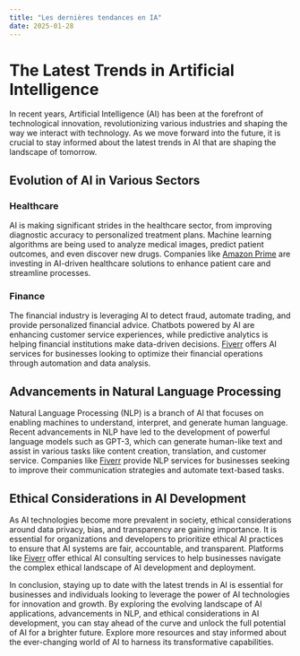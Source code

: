```yaml
---
title: "Les dernières tendances en IA"
date: 2025-01-28
---
```


# The Latest Trends in Artificial Intelligence

In recent years, Artificial Intelligence (AI) has been at the forefront of technological innovation, revolutionizing various industries and shaping the way we interact with technology. As we move forward into the future, it is crucial to stay informed about the latest trends in AI that are shaping the landscape of tomorrow.

## Evolution of AI in Various Sectors

### Healthcare
AI is making significant strides in the healthcare sector, from improving diagnostic accuracy to personalized treatment plans. Machine learning algorithms are being used to analyze medical images, predict patient outcomes, and even discover new drugs. Companies like [Amazon Prime](https://www.amazon.fr/amazonprime?_encoding=UTF8&primeCampaignId=prime_assoc_ft&tag=zenzen0d-21France) are investing in AI-driven healthcare solutions to enhance patient care and streamline processes.

### Finance
The financial industry is leveraging AI to detect fraud, automate trading, and provide personalized financial advice. Chatbots powered by AI are enhancing customer service experiences, while predictive analytics is helping financial institutions make data-driven decisions. [Fiverr](https://go.fiverr.com/visit/?bta=1071918&brand=fiverrmarketplace) offers AI services for businesses looking to optimize their financial operations through automation and data analysis.

## Advancements in Natural Language Processing

Natural Language Processing (NLP) is a branch of AI that focuses on enabling machines to understand, interpret, and generate human language. Recent advancements in NLP have led to the development of powerful language models such as GPT-3, which can generate human-like text and assist in various tasks like content creation, translation, and customer service. Companies like [Fiverr](https://go.fiverr.com/visit/?bta=1071918&brand=fp) provide NLP services for businesses seeking to improve their communication strategies and automate text-based tasks.

## Ethical Considerations in AI Development

As AI technologies become more prevalent in society, ethical considerations around data privacy, bias, and transparency are gaining importance. It is essential for organizations and developers to prioritize ethical AI practices to ensure that AI systems are fair, accountable, and transparent. Platforms like [Fiverr](https://go.fiverr.com/visit/?bta=1071918&brand=logomaker) offer ethical AI consulting services to help businesses navigate the complex ethical landscape of AI development and deployment.

In conclusion, staying up to date with the latest trends in AI is essential for businesses and individuals looking to leverage the power of AI technologies for innovation and growth. By exploring the evolving landscape of AI applications, advancements in NLP, and ethical considerations in AI development, you can stay ahead of the curve and unlock the full potential of AI for a brighter future. Explore more resources and stay informed about the ever-changing world of AI to harness its transformative capabilities.